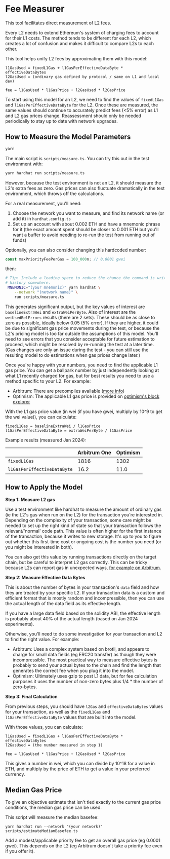 # Fee Measurer

This tool facilitates direct measurement of L2 fees.

Every L2 needs to extend Ethereum's system of charging fees to account for their
L1 costs. The method tends to be different for each L2, which creates a lot of
confusion and makes it difficult to compare L2s to each other.

This tool helps unify L2 fees by approximating them with this model:

```
l1GasUsed = fixedL1Gas + l1GasPerEffectiveDataByte * effectiveDataBytes
l2GasUsed = (ordinary gas defined by protocol / same on L1 and local dev)

fee = l1GasUsed * l1GasPrice + l2GasUsed * l2GasPrice
```

To start using this model for an L2, we need to find the values of `fixedL1Gas`
and `l1GasPerEffectiveDataByte` for the L2. Once these are measured, the same
values should continue to accurately predict fees (<5% error) as L1 and L2 gas
prices change. Reassessment should only be needed periodically to stay up to
date with network upgrades.

## How to Measure the Model Parameters

```sh
yarn
```

The main script is `scripts/measure.ts`. You can try this out in the test
environment with:

```sh
yarn hardhat run scripts/measure.ts
```

However, because the test environment is not an L2, it should measure the L2's
extra fees as zero. Gas prices can also fluctuate dramatically in the test
environment, which throws off the calculations.

For a real measurement, you'll need:
1. Choose the network you want to measure, and find its network name (or add it)
   in `hardhat.config.ts`
1. Set up an account with about 0.002 ETH and have a mnemonic phrase for it (the
   exact amount spent should be closer to 0.001 ETH but you'll want a buffer to
   avoid needing to re-run the test from running out of funds)

Optionally, you can also consider changing this hardcoded number:

```ts
const maxPriorityFeePerGas = 100_000n; // 0.0001 gwei
```

then:

```sh
# Tip: Include a leading space to reduce the chance the command is written to
# history somewhere.
 MNEMONIC="(your mnemonic)" yarn hardhat \
    --network "(network name)" \
    run scripts/measure.ts
```

This generates significant output, but the key values of interest are
`baselineExtraWei` and `extraWeiPerByte`. Also of interest are the
`weiUsedRelErrors` results (there are 2 sets). These should be as close to zero
as possible, ideally below 0.05 (5% error). If they are higher, it could be due
to significant gas price movements during the test, or because the L2's pricing
model is too far outside the assumptions of this model. You'll need to see
errors that you consider acceptable for future estimation to proceed, which
might be resolved by re-running the test at a later time. (Gas changes are only
an issue during the test - you can still use the resulting model to do
estimations when gas prices change later.)

Once you're happy with your numbers, you need to find the applicable L1 gas
price. You can get a ballpark number by just independently looking at what L1
recently charged for gas, but for best results you need to use a method specific
to your L2. For example:
- Arbitrum: There are precompiles available ([more info](
  https://hackmd.io/@voltrevo/H15SBijOa#Calculating-the-Actual-L1-Gas))
- Optimism: The applicable L1 gas price is provided on [optimism's block
  explorer](https://optimistic.etherscan.io/)

With the L1 gas price value (in wei (if you have gwei, multiply by 10^9 to get
the wei value)), you can calculate:

```
fixedL1Gas = baselineExtraWei / l1GasPrice
l1GasPerEffectiveDataByte = extraWeiPerByte / l1GasPrice
```

Example results (measured Jan 2024):

|                             | Arbitrum One | Optimism |
| --------------------------- | ------------ | -------- |
| `fixedL1Gas`                | 1816         | 1302     |
| `l1GasPerEffectiveDataByte` | 16.2         | 11.0     |

## How to Apply the Model

**Step 1: Measure L2 gas**

Use a test environment like hardhat to measure the amount of ordinary gas (ie
the L2's gas when run on the L2) for the transaction you're interested in.
Depending on the complexity of your transaction, some care might be needed to
set up the right kind of state so that your transaction follows the
relevant/'normal' code path. This value is often higher for the first instance
of the transaction, because it writes to new storage. It's up to you to figure
out whether this first-time cost or ongoing cost is the number you need (or you
might be interested in both).

You can also get this value by running transactions directly on the target
chain, but be careful to interpret L2 gas correctly. This can be tricky because
L2s can report gas in unexpected ways, [for example on Arbitrum](
https://hackmd.io/@voltrevo/H15SBijOa).

**Step 2: Measure Effective Data Bytes**

This is about the number of bytes in your transaction's `data` field and how
they are treated by your specific L2. If your transaction data is a custom and
efficient format that is mostly random and incompressible, then you can use the
actual length of the data field as its effective length.

If you have a large data field based on the solidity ABI, the effective length
is probably about 40% of the actual length (based on Jan 2024 experiments).

Otherwise, you'll need to do some investigation for your transaction and L2 to
find the right value. For example:
- Arbitrum: Uses a complex system based on brotli, and appears to charge for
  small data fields (eg ERC20 transfer) as though they were incompressible. The
  most practical way to measure effective bytes is probably to send your actual
  bytes to the chain and find the length that generates the correct fee when you
  plug it into the model.
- Optimism: Ultimately uses gzip to post L1 data, but for fee calculation
  purposes it uses the number of non-zero bytes plus 1/4 * the number of
  zero-bytes.

**Step 3: Final Calculation**

From previous steps, you should have `l2Gas` and  `effectiveDataBytes` values for
your transaction, as well as the `fixedL1Gas` and `l1GasPerEffectiveDataByte`
values that are built into the model.

With those values, you can calculate:

```
l1GasUsed = fixedL1Gas + l1GasPerEffectiveDataByte * effectiveDataBytes
l2GasUsed = (the number measured in step 1)

fee = l1GasUsed * l1GasPrice + l2GasUsed * l2GasPrice
```

This gives a number in wei, which you can divide by 10^18 for a value in ETH,
and multiply by the price of ETH to get a value in your preferred currency.

## Median Gas Price

To give an objective estimate that isn't tied exactly to the current gas price
conditions, the median gas price can be used.

This script will measure the median basefee:

```
yarn hardhat run --network "(your network)" scripts/estimateMedianBasefee.ts
```

Add a modest/applicable priority fee to get an overall gas price (eg 0.0001
gwei). This depends on the L2 (eg Arbitrum doesn't take a priority fee even if
you offer it).
